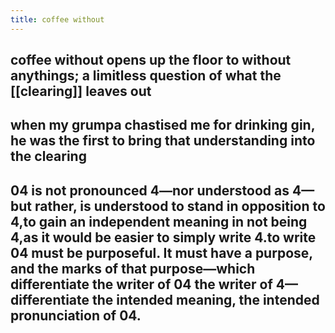 ```yaml
---
title: coffee without
---
```


## coffee without opens up the floor to without anythings; a limitless question of what the [[clearing]] leaves out
## when my grumpa chastised me for drinking gin, he was the first to bring that understanding into the clearing
## 04 is not pronounced 4—nor understood as 4—but rather, is understood to stand in opposition to 4,to gain an independent meaning in not being 4,as it would be easier to simply write 4.to write 04 must be purposeful. It must have a purpose, and the marks of that purpose—which differentiate the writer of 04 the writer of 4—differentiate the intended meaning, the intended pronunciation of 04.
